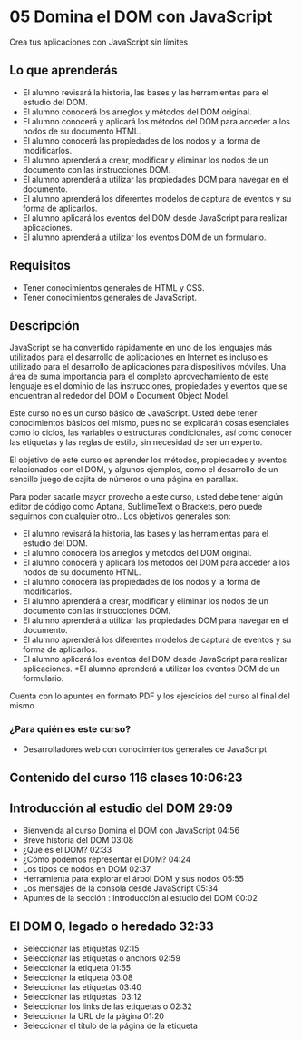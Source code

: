 # 05 Domina el DOM con JavaScript
Crea tus aplicaciones con JavaScript sin límites

## Lo que aprenderás
* El alumno revisará la historia, las bases y las herramientas para el estudio del DOM.
* El alumno conocerá los arreglos y métodos del DOM original.
* El alumno conocerá y aplicará los métodos del DOM para acceder a los nodos de su documento HTML.
* El alumno conocerá las propiedades de los nodos y la forma de modificarlos.
* El alumno aprenderá a crear, modificar y eliminar los nodos de un documento con las instrucciones DOM.
* El alumno aprenderá a utilizar las propiedades DOM para navegar en el documento.
* El alumno aprenderá los diferentes modelos de captura de eventos y su forma de aplicarlos.
* El alumno aplicará los eventos del DOM desde JavaScript para realizar aplicaciones.
* El alumno aprenderá a utilizar los eventos DOM de un formulario.

## Requisitos

* Tener conocimientos generales de HTML y CSS.
* Tener conocimientos generales de JavaScript.

## Descripción

JavaScript se ha convertido rápidamente en uno de los lenguajes más utilizados para el desarrollo de aplicaciones en Internet es incluso es utilizado para el desarrollo de aplicaciones para dispositivos móviles. Una área de suma importancia para el completo aprovechamiento de este lenguaje es el dominio de las instrucciones, propiedades y eventos que se encuentran al rededor del DOM o Document Object Model.

Este curso no es un curso básico de JavaScript. Usted debe tener conocimientos básicos del mismo, pues no se explicarán cosas esenciales como lo ciclos, las variables o estructuras condicionales, así como conocer las etiquetas y las reglas de estilo, sin necesidad de ser un experto.

El objetivo de este curso es aprender los métodos, propiedades y eventos relacionados con el DOM, y algunos ejemplos, como el desarrollo de un sencillo juego de cajita de números o una página en parallax.

Para poder sacarle mayor provecho a este curso, usted debe tener algún editor de código como Aptana, SublimeText o Brackets, pero puede seguirnos con cualquier otro.. Los objetivos generales son:

* El alumno revisará la historia, las bases y las herramientas para el estudio del DOM.
* El alumno conocerá los arreglos y métodos del DOM original.
* El alumno conocerá y aplicará los métodos del DOM para acceder a los nodos de su documento HTML.
* El alumno conocerá las propiedades de los nodos y la forma de modificarlos.
* El alumno aprenderá a crear, modificar y eliminar los nodos de un documento con las instrucciones DOM.
* El alumno aprenderá a utilizar las propiedades DOM para navegar en el documento.
* El alumno aprenderá los diferentes modelos de captura de eventos y su forma de aplicarlos.
* El alumno aplicará los eventos del DOM desde JavaScript para realizar aplicaciones.
*El alumno aprenderá a utilizar los eventos DOM de un formulario.
 
Cuenta con lo apuntes en formato PDF y los ejercicios del curso al final del mismo.

### ¿Para quién es este curso?
* Desarrolladores web con conocimientos generales de JavaScript

## Contenido del curso 116 clases                                                                               10:06:23

## Introducción al estudio del DOM                                                                                 29:09
* Bienvenida al curso Domina el DOM con JavaScript                                                                 04:56
* Breve historia del DOM                                                                                           03:08
* ¿Qué es el DOM?                                                                                                  02:33
* ¿Cómo podemos representar el DOM?                                                                                04:24
* Los tipos de nodos en DOM                                                                                        02:37
* Herramienta para explorar el árbol DOM y sus nodos                                                               05:55
* Los mensajes de la consola desde JavaScript                                                                      05:34
* Apuntes de la sección : Introducción al estudio del DOM                                                          00:02

## El DOM 0, legado o heredado                                                                                     32:33
* Seleccionar las etiquetas <embed>                                                                                02:15
* Seleccionar las etiquetas <a> o anchors                                                                          02:59
* Seleccionar la etiqueta <body>                                                                                   01:55
* Seleccionar la etiqueta <html>                                                                                   03:08
* Seleccionar las etiquetas <forms>                                                                                03:40
* Seleccionar las etiquetas <img>                                                                                  03:12
* Seleccionar los links de las etiquetas <a> o <area>                                                              02:32
* Seleccionar la URL de la página                                                                                  01:20
* Seleccionar el título de la página de la etiqueta <title>                                                        01:52
* Guardar, modificar, leer y borrar cookies                                                                        06:39
* El método write() para escribir en <body>                                                                        02:59
* Apuntes de la sección 2: El DOM legado o heredado                                                                00:02

## Acceder a los nodos DOM                                                                                         27:18
* El método getElementById() para seleccionar por identificador                                                    07:16
* El método getElementsByTagName() para seleccionar por tipo de etiqueta                                           05:46
* El método getElementsByClassName() para seleccionar por nombre de clase                                          04:18
* El método getElementsByName() para seleccionar por el atributo "name"                                            03:56
* Los métodos querySelect() y querySelectAll()                                                                     06:00
* Apuntes de la sección 3: Acceder a los nodos DOM                                                                 00:02

## Modificar los nodos y sus propiedades                                                                           30:28
* Las propiedades nodeType y nodeName de los nodos                                                                 05:41
* Las propiedades nodeValue y textContent                                                                          05:16
* La propiedad attribute para el manejo de los atributos                                                           03:22
* Los métodos getAttribute() y setAttribute()                                                                      02:35
* Los métodos hasAttribute() y removeAttribute()                                                                   02:50
* La propiedad innerHTML para modificar el texto de un nodo                                                        02:33
* La propiedad classList                                                                                           03:21
* Ejemplo de la propiedad classList                                                                                04:48
* Apuntes a la sección 4: Modificar los nodos y sus propiedades                                                    00:02

## Crear, modificar y eliminar nodos con JavaScript                                                                24:30
* Crear un nodo con createElement() y addChild()                                                                   04:38
* Insertar un nodo antes de otro nodo                                                                              05:50
* Remover un nodo de un árbol DOM                                                                                  04:46
* Clonar un nodo de una estructura DOM                                                                             03:18
* Crear un nodo de texto con createTextNode()                                                                      02:41
* Reemplazar un nodo con replaceChild()                                                                            03:14
* Apuntes de la sección 5: Crear, modificar y eliminar nodos con JavaScript                                        00:03

## Navegar en la estructura DOM                                                                                    28:36
* Las propiedades para navegar en la estructura DOM                                                                03:01
* La propiedad parent                                                                                              05:24
* La propiedad childNodes                                                                                          03:59
* La propiedad children                                                                                            02:53
* Las propiedades firstChild y lastChild                                                                           02:24
* Las propiedades previousSibling y nextSibling                                                                    02:35
* Ejemplo práctico: juego de caja de números                                                                       08:18
* Apuntes de la sección 6: Navegar en la estructura DOM                                                            00:02

## El manejo de eventos en DOM                                                                                     33:22
* Los diferentes modelos de captura de eventos en DOM 
08:50
* El manejo de los eventos en navegadores viejos, como IE6-8 
03:49
* Las propiedades de un evento: el eventObject 
06:24
* El modelo de propagación de eventos 
06:09
* Detener la propagación de un evento con stopPropagation() 
02:13
* Detener el comportamiento por omisión de un evento 
03:03
* Eliminar un evento con removeEventListener() 
02:52
* Apuntes e la sección 7: El manejo de eventos en DOM 
00:02

* Los eventos del DOM
28:07
* Los principales eventos del DOM 
01:43
* El evento de fin de la carga de la página: onload 
03:01
* El evento onclick 
02:25
* Los eventos onmouseover y onmouseout 
01:49
* Los eventos onmousedown y onmouseup 
01:52
* El evento onmousemove 
02:10
* Los eventos del teclado 
02:09
* El evento onSelect()
02:20
* Los eventos de las cajas de entrada, onfocus y onblur 
02:14
* Los eventos de la forma, onsubmit y onreset 
02:47
* Los eventos de la ventana para hacer un parallax: onscroll 
05:35
* Apuntes de la sección 8: Los eventos del DOM 
00:02

* Manejo de los eventos y los elementos de un formulario
39:53
* El objeto Form, sus propiedades y eventos 
04:33
* Los eventos de los elementos de un formulario 
05:29
* Las propiedades de los elementos de una forma 
03:00
* Los botones conmutados: checkbox y radio button 
06:25
* Los eventos de las cajas de entrada 
05:15
* Las listas con select y option 
06:11
* Otros elementos como fielset, label o elementos ocultos
03:31
* Validar un formulario con DOM 
05:26
* Apuntes de la sección 9: Manejo de los eventos y los elementos de un formulario 
00:03

## Ejemplos del uso del DOM con JavaScript
05:29:30
* Crear un menú responsivo, primera parte 
11:05
* Crear un menú responsivo, segunda parte 
10:13
* Crear un menú responsivo en la parte baja del viewport 
02:36
* Crear un menú en un encabezado responsivo 
11:03
* Crear una galería responsiva, primera parte 
11:59
* Crear una galería responsiva, segunda parte 
09:49
* Crear un slideShow de imágenes responsivas, primera parte 
10:02
* Crear un slideShow de imágenes responsivas, segunda parte 
11:16
* Crear un slideShow de imágenes responsivas, tercera parte 
09:23
* Crear un slideShow de imágenes responsivas, cuarta parte 
07:54
* Crear una galería con SlideShow responsivos, primera parte HTML 
07:01
* Crear una galería con SlideShow responsivos, segunda parte CSS 
07:45
* Crear un acordeón con JavaScrpt, CSS3 y HTML5
10:46
* Crear un menú tabular con instrucciones DOM
11:33
* Crear un menú tabular lateral con instrucciones DOM
12:18
* Menú de tabuladores con encabezado, primera parte
11:22
* Menú de tabuladores con encabezado, segunda parte
09:41
* Crear un menú responsivo deslizable
12:15
* Crear un menú que se oculte con el scroll 
08:27
* Crear un menú con encabezado 
13:27
* Crear un menú vertical con submenú, primera parte, etiquetas HTML 
05:07
* Crear un menú vertical con submenú, segunda parte, estilos en cascada 
09:59
* Crear un menú vertical con submenú, tercera parte, el código JavaScript 
07:50
* Ejemplo: Crear una calculadoras básica con JavaScript 
08:18
* Calculadora, filtrar sólo números 
11:05
* Calculadora, controlar botones 
08:07
* Calculadora, realizar las funciones básicas 
08:20
* Calculadora, operaciones y control de signos 
11:53
* Crear un reloj de cuenta atrás con JS, primera parte
06:36
* Crear un reloj de cuenta atrás con JS, segunda parte
09:38
* Crear un juego de memoria: HTML y CSS 
08:29
* Crear un juego de memoria: las variables y los manejadores de eventos 
06:49
* Crear un juego de memoria: iniciar el juego 
07:46
* Crear un juego de memoria: voltear las cartas 
09:13
* Crear un juego de memoria: concluir el juego 
10:25
